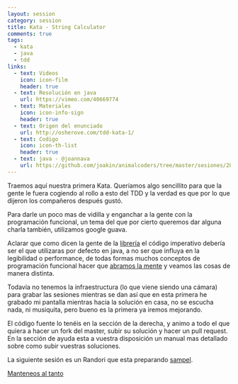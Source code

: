 ```yaml
---
layout: session
category: session
title: Kata - String Calculator
comments: true
tags:
  - kata
  - java
  - tdd
links:
  - text: Videos
    icon: icon-film
    header: true
  - text: Resolución en java
    url: https://vimeo.com/40669774
  - text: Materiales
    icon: icon-info-sign
    header: true
  - text: Origen del enunciado
    url: http://osherove.com/tdd-kata-1/
  - text: Codigo
    icon: icon-th-list
    header: true
  - text: java - @joannava
    url: https://github.com/joakin/animalcoders/tree/master/sesiones/2012-04-15-kata-string-calculator/sorack
---
```


Traemos aquí nuestra primera Kata. Queríamos algo sencillito para que
la gente le fuera cogiendo al rollo a esto del TDD y la verdad es que
por lo que dijeron los compañeros después gustó.

Para darle un poco mas de vidilla y enganchar a la gente con la
programación funcional, un tema del que por cierto queremos dar alguna
charla también, utilizamos google guava.

Aclarar que como dicen la gente de la [librería][guava] el código
imperativo debería ser el que utilizaras por defecto en java, a no ser
que influya en la legibilidad o performance, de todas formas muchos
conceptos de programación funcional hacer que
[abramos la mente][minchin] y veamos las cosas de manera distinta.

Todavía no tenemos la infraestructura (lo que viene siendo una cámara)
para grabar las sesiones mientras se dan así que en esta primera he
grabado mi pantalla mientras hacia la solución en casa, no se escucha
nada, ni musiquita, pero bueno es la primera ya iremos mejorando.

El código fuente lo tenéis en la sección de la derecha, y animo a todo
el que quiera a hacer un fork del master, subir su solución y hacer un
pull request. En la sección de ayuda esta a vuestra disposición un
manual mas detallado sobre como subir vuestras soluciones.

La siguiente sesión es un Randori que esta preparando [sampel][].

[Manteneos al tanto][subscribe]

[guava]: http://code.google.com/p/guava-libraries/wiki/FunctionalExplained
[minchin]: http://www.youtube.com/watch?v=bBUc_kATGgg 
[sampel]: https://twitter.com/#!/sampel
[subscribe]: /subscribe
